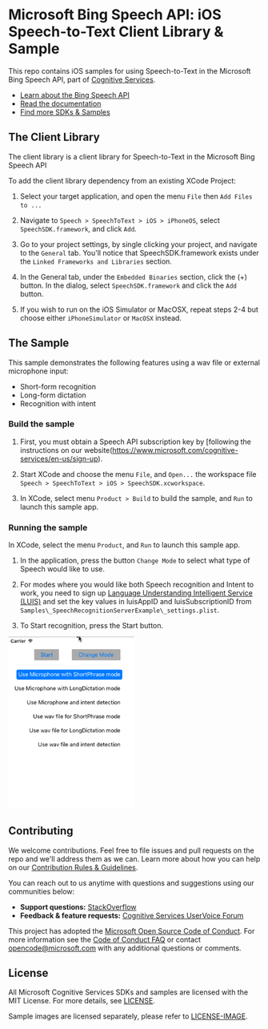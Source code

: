 # Microsoft Bing Speech API: iOS Speech-to-Text Client Library & Sample
This repo contains iOS samples for using Speech-to-Text in the Microsoft Bing Speech API, part of [Cognitive Services](https://www.microsoft.com/cognitive-services).
* [Learn about the Bing Speech API](https://www.microsoft.com/cognitive-services/en-us/speech-api)
* [Read the documentation](https://www.microsoft.com/cognitive-services/en-us/speech-api/documentation/overview)
* [Find more SDKs & Samples]()

## The Client Library
The client library is a client library for Speech-to-Text in the Microsoft Bing Speech API

To add the client library dependency from an existing XCode Project:
 1. Select your target application, and open the menu `File` then `Add Files to ...`

 2. Navigate to `Speech > SpeechToText > iOS > iPhoneOS`, select `SpeechSDK.framework`, and click `Add`.

 3. Go to your project settings, by single clicking your project, and navigate to the `General` tab.  You'll notice that SpeechSDK.framework exists under the `Linked Frameworks and Libraries` section.

 4. In the General tab, under the `Embedded Binaries` section, click the (+) button.   In the dialog, select `SpeechSDK.framework` and click the `Add` button.

 5. If you wish to run on the iOS Simulator or MacOSX, repeat steps 2-4 but choose either `iPhoneSimulator` or `MacOSX` instead.


## The Sample
This sample demonstrates the following features using a wav file or external microphone input:
 * Short-form recognition
 * Long-form dictation
 * Recognition with intent


### Build the sample
 1. First, you must obtain a Speech API subscription key by [following the instructions on our website(<https://www.microsoft.com/cognitive-services/en-us/sign-up>).

 2. Start XCode and choose the menu `File`, and `Open...` the workspace file `Speech > SpeechToText > iOS > SpeechSDK.xcworkspace`.

 3. In XCode, select menu `Product > Build` to build the sample,
    and `Run` to launch this sample app.


### Running the sample
In XCode, select the menu `Product`, and `Run` to launch this sample app.

 1. In the application, press the button `Change Mode` to select what type of Speech would like to use.

 2. For modes where you would like both Speech recognition and Intent to work, you need to sign up [Language Understanding Intelligent Service (LUIS)](<https://www.microsoft.com/cognitive-services/en-us/sign-up>) and set the key values in
    luisAppID and luisSubscriptionID from `Samples\_SpeechRecognitionServerExample\_settings.plist`.

 3. To Start recognition, press the Start button.

<img src="SampleScreenshots/SampleRunning1.png" width="50%"/>


## Contributing
We welcome contributions. Feel free to file issues and pull requests on the repo and we'll address them as we can. Learn more about how you can help on our [Contribution Rules & Guidelines](</CONTRIBUTING.md>). 

You can reach out to us anytime with questions and suggestions using our communities below:
 - **Support questions:** [StackOverflow](<https://stackoverflow.com/questions/tagged/microsoft-cognitive>)
 - **Feedback & feature requests:** [Cognitive Services UserVoice Forum](<https://cognitive.uservoice.com>)

This project has adopted the [Microsoft Open Source Code of Conduct](https://opensource.microsoft.com/codeofconduct/). For more information see the [Code of Conduct FAQ](https://opensource.microsoft.com/codeofconduct/faq/) or contact [opencode@microsoft.com](mailto:opencode@microsoft.com) with any additional questions or comments.


## License
All Microsoft Cognitive Services SDKs and samples are licensed with the MIT License. For more details, see
[LICENSE](</LICENSE.md>).

Sample images are licensed separately, please refer to [LICENSE-IMAGE](</LICENSE-IMAGE.md>).
